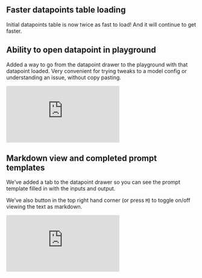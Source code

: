 ## Faster datapoints table loading

Initial datapoints table is now twice as fast to load! And it will continue to get faster.

## Ability to open datapoint in playground

Added a way to go from the datapoint drawer to the playground with that datapoint loaded. Very convenient for trying tweaks to a model config or understanding an issue, without copy pasting.

<div style={{
  position: 'relative',
  paddingBottom: '76.37906647807637%',
  height: 0
}}>
  <iframe src="https://www.loom.com/embed/edc690d4c9294dda9f90a939e0d83091" frameborder="0" webkitallowfullscreen mozallowfullscreen allowfullscreen style={{
    position: 'absolute',
    top: 0,
    left: 0,
    width: '100%',
    height: '100%'
  }}></iframe>
</div>

## Markdown view and completed prompt templates

We’ve added a tab to the datapoint drawer so you can see the prompt template filled in with the inputs and output.

We’ve also button in the top right hand corner (or press `M`)  to toggle on/off viewing the text as markdown.

<div style={{
  position: 'relative',
  paddingBottom: '67.75407779171894%',
  height: 0
}}>
  <iframe src="https://www.loom.com/embed/3db8842975dc4dcaa25b7ec079c57463" frameborder="0" webkitallowfullscreen mozallowfullscreen allowfullscreen style={{
    position: 'absolute',
    top: 0,
    left: 0,
    width: '100%',
    height: '100%'
  }}></iframe>
</div>

